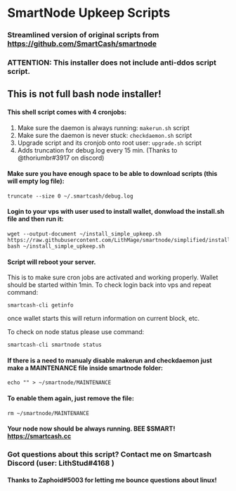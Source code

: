 # SmartNode Upkeep Scripts
### Streamlined version of original scripts from https://github.com/SmartCash/smartnode
### ATTENTION: This installer does not include anti-ddos script script.

## This is not full bash node installer!

#### This shell script comes with 4 cronjobs: 
1. Make sure the daemon is always running: `makerun.sh` script
2. Make sure the daemon is never stuck: `checkdaemon.sh` script
3. Upgrade script and its cronjob onto root user: `upgrade.sh` script
4. Adds truncation for debug.log every 15 min. (Thanks to @thoriumbr#3917 on discord)

#### Make sure you have enough space to be able to download scripts (this will empty log file):
```
truncate --size 0 ~/.smartcash/debug.log
```

#### Login to your vps with user used to install wallet, donwload the install.sh file and then run it:
```
wget --output-document ~/install_simple_upkeep.sh https://raw.githubusercontent.com/LithMage/smartnode/simplified/install_simple_upkeep.sh
bash ~/install_simple_upkeep.sh
```

#### Script will reboot your server.
 This is to make sure cron jobs are activated and working properly. Wallet should be started within 1min.
 To check login back into vps and repeat command:
 ```
 smartcash-cli getinfo
 ```
 once wallet starts this will return information on current block, etc.
 
 To check on node status please use command:
 ```
 smartcash-cli smartnode status
 ```

#### If there is a need to manualy disable makerun and checkdaemon just make a MAINTENANCE file inside smartnode folder:
```
echo "" > ~/smartnode/MAINTENANCE
```
#### To enable them again, just remove the file:
```
rm ~/smartnode/MAINTENANCE
```


#### Your node now should be always running. BEE $SMART! https://smartcash.cc

### Got questions about this script? Contact me on Smartcash Discord (user: LithStud#4168 )
#### Thanks to Zaphoid#5003 for letting me bounce questions about linux!